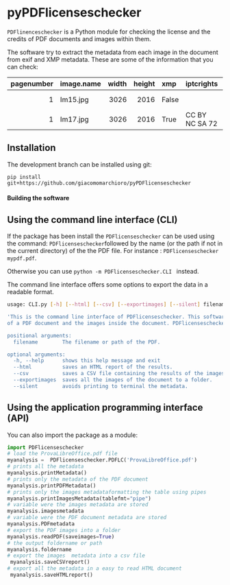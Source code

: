 # pyPDFlicenseschecker
`PDFlinenceschecker` is a Python module for checking the license and the credits of PDF documents and images within them.

The software try to extract the metadata from each image in the document from exif and XMP metadata. These are some of the information that you can check: 

|   pagenumber | image.name   |   width |   height | xmp   | iptcrights     | creatorstxt   | exif   | exifrights     | exifartist      |
|-------------:|:-------------|--------:|---------:|:------|:---------------|:--------------|:-------|:---------------|:----------------|
|            1 | Im15.jpg     |    3026 |     2016 | False |                |               | True   | CC BY NC SA    | Andrea Brugnoli |
|            1 | Im17.jpg     |    3026 |     2016 | True  | CC BY NC SA 72 |               | True   | CC BY NC SA 72 |                 |


## Installation 

The development branch can be installed using git: 

```
pip install git+https://github.com/giacomomarchioro/pyPDFlicenseschecker
```

#### Building the software

## Using the command line interface (CLI)

If the package has been install the `PDFlicenseschecker` can be used using the command: `PDFlicenseschecker`followed by the name (or the path if not in the current directory) of the the PDF file.  For instance : `PDFlicenseschecker mypdf.pdf`.

Otherwise you can use `python -m PDFlicenseschecker.CLI ` instead. 

The command line interface offers some options to export the data in a readable format.

```bash
usage: CLI.py [-h] [--html] [--csv] [--exportimages] [--silent] filename

'This is the command line interface of PDFlicenseschecker. This software helps you to identify the licenses and the creators
of a PDF document and the images inside the document. PDFlicenseschecker mypdf.pdf

positional arguments:
  filename        The filename or path of the PDF.

optional arguments:
  -h, --help      shows this help message and exit
  --html          saves an HTML report of the results.
  --csv           saves a CSV file containing the results of the images analysis.
  --exportimages  saves all the images of the document to a folder.
  --silent        avoids printing to terminal the metadata.
```

## Using the application programming interface (API)

You can also import the package as a module: 
 
```python
import PDFlicenseschecker
# load the ProvaLibreOffice.pdf file
myanalysis =  PDFlicenseschecker.PDFLC('ProvaLibreOffice.pdf') 
# prints all the metadata
myanalysis.printMetadata()
# prints only the metadata of the PDF document 
myanalysis.printPDFMetadata()
# prints only the images metadataformatting the table using pipes
myanalysis.printImagesMetadata(tablefmt="pipe")
# variable were the images metadata are stored
myanalysis.imagesmetadata
# variable were the PDF document metadata are stored
myanalysis.PDFmetadata
# export the PDF images into a folder
myanalysis.readPDF(saveimages=True)
# the output foldername or path
myanalysis.foldername
# export the images  metadata into a csv file
 myanalysis.saveCSVreport()
# export all the metadata in a easy to read HTML document
 myanalysis.saveHTMLreport()

```


